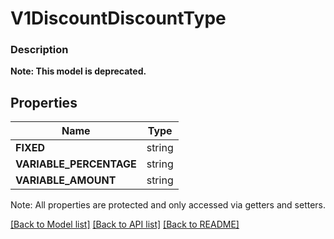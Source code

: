 # V1DiscountDiscountType

### Description


**Note: This model is deprecated.**

## Properties
Name | Type
------------ | -------------
**FIXED** | string
**VARIABLE_PERCENTAGE** | string
**VARIABLE_AMOUNT** | string

Note: All properties are protected and only accessed via getters and setters.

[[Back to Model list]](../../README.md#documentation-for-models) [[Back to API list]](../../README.md#documentation-for-api-endpoints) [[Back to README]](../../README.md)

